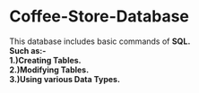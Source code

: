# Coffee-Store-Database
This database includes basic commands of <b>SQL<b>.</br>
Such as:-</br>
1.)Creating Tables.</br>
2.)Modifying Tables.</br>
3.)Using various Data Types.
